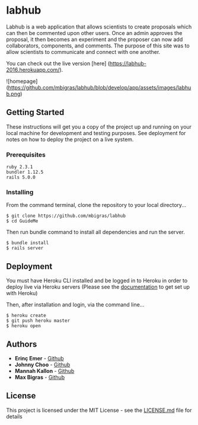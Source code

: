 # labhub

Labhub is a web application that allows scientists to create proposals which can then be commented upon other users.  Once an admin approves the proposal, it then becomes an experiment and the proposer can now add collaborators, components, and comments. The purpose of this site was to allow scientists to communicate and connect with one another.

You can check out the live version [here] (https://labhub-2016.herokuapp.com/).

![homepage] (https://github.com/mbigras/labhub/blob/develop/app/assets/images/labhub.png)

## Getting Started

These instructions will get you a copy of the project up and running on your local machine for development and testing purposes. See deployment for notes on how to deploy the project on a live system.

### Prerequisites

```
ruby 2.3.1
bundler 1.12.5
rails 5.0.0
```

### Installing
From the command terminal, clone the repository to your local directory...
```
$ git clone https://github.com/mbigras/labhub
$ cd GuideMe
```

Then run bundle command to install all dependencies and run the server.

```
$ bundle install
$ rails server
```

## Deployment

You must have Heroku CLI installed and be logged in to Heroku in order to deploy live via Heroku servers
(Please see the [documentation](https://devcenter.heroku.com) to get set up with Heroku)

Then, after installation and login, via the command line...
```
$ heroku create
$ git push heroku master
$ heroku open
```


## Authors

* **Erinç Emer** - [Github](https://github.com/erinc35)
* **Johnny Choo** - [Github](https://github.com/jchoo157)
* **Mannah Kallon** - [Github](https://github.com/kenikall)
* **Max Bigras** - [Github](https://github.com/mbigras)

## License

This project is licensed under the MIT License - see the [LICENSE.md](LICENSE.md) file for details

